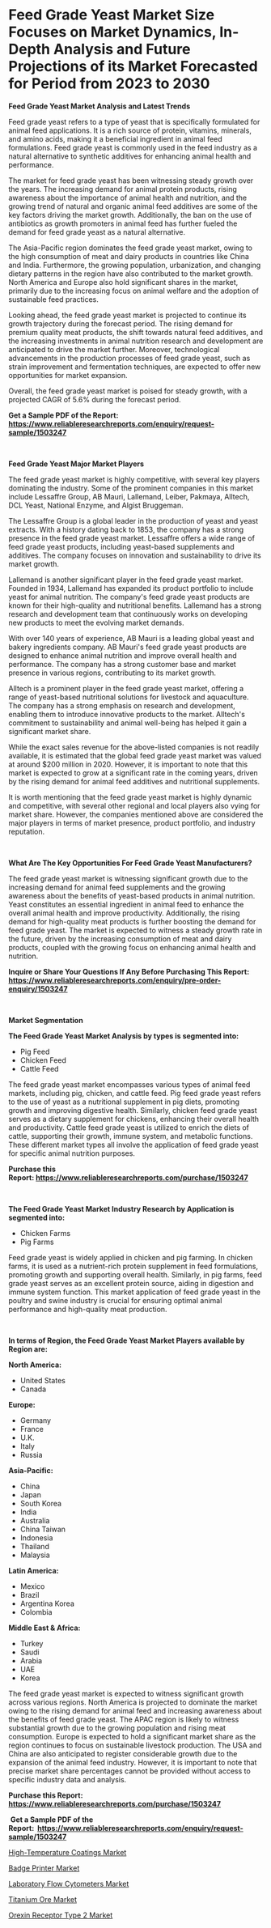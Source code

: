 <p><h1>Feed Grade Yeast Market Size Focuses on Market Dynamics, In-Depth Analysis and Future Projections of its Market Forecasted for Period from 2023 to 2030</h1></p><p><strong>Feed Grade Yeast Market Analysis and Latest Trends</strong></p>
<p><p>Feed grade yeast refers to a type of yeast that is specifically formulated for animal feed applications. It is a rich source of protein, vitamins, minerals, and amino acids, making it a beneficial ingredient in animal feed formulations. Feed grade yeast is commonly used in the feed industry as a natural alternative to synthetic additives for enhancing animal health and performance.</p><p>The market for feed grade yeast has been witnessing steady growth over the years. The increasing demand for animal protein products, rising awareness about the importance of animal health and nutrition, and the growing trend of natural and organic animal feed additives are some of the key factors driving the market growth. Additionally, the ban on the use of antibiotics as growth promoters in animal feed has further fueled the demand for feed grade yeast as a natural alternative.</p><p>The Asia-Pacific region dominates the feed grade yeast market, owing to the high consumption of meat and dairy products in countries like China and India. Furthermore, the growing population, urbanization, and changing dietary patterns in the region have also contributed to the market growth. North America and Europe also hold significant shares in the market, primarily due to the increasing focus on animal welfare and the adoption of sustainable feed practices.</p><p>Looking ahead, the feed grade yeast market is projected to continue its growth trajectory during the forecast period. The rising demand for premium quality meat products, the shift towards natural feed additives, and the increasing investments in animal nutrition research and development are anticipated to drive the market further. Moreover, technological advancements in the production processes of feed grade yeast, such as strain improvement and fermentation techniques, are expected to offer new opportunities for market expansion.</p><p>Overall, the feed grade yeast market is poised for steady growth, with a projected CAGR of 5.6% during the forecast period.</p></p>
<p><strong>Get a Sample PDF of the Report:&nbsp; <a href="https://www.reliableresearchreports.com/enquiry/request-sample/1503247">https://www.reliableresearchreports.com/enquiry/request-sample/1503247</a></strong></p>
<p>&nbsp;</p>
<p><strong>Feed Grade Yeast Major Market Players</strong></p>
<p><p>The feed grade yeast market is highly competitive, with several key players dominating the industry. Some of the prominent companies in this market include Lessaffre Group, AB Mauri, Lallemand, Leiber, Pakmaya, Alltech, DCL Yeast, National Enzyme, and Algist Bruggeman.</p><p>The Lessaffre Group is a global leader in the production of yeast and yeast extracts. With a history dating back to 1853, the company has a strong presence in the feed grade yeast market. Lessaffre offers a wide range of feed grade yeast products, including yeast-based supplements and additives. The company focuses on innovation and sustainability to drive its market growth.</p><p>Lallemand is another significant player in the feed grade yeast market. Founded in 1934, Lallemand has expanded its product portfolio to include yeast for animal nutrition. The company's feed grade yeast products are known for their high-quality and nutritional benefits. Lallemand has a strong research and development team that continuously works on developing new products to meet the evolving market demands.</p><p>With over 140 years of experience, AB Mauri is a leading global yeast and bakery ingredients company. AB Mauri's feed grade yeast products are designed to enhance animal nutrition and improve overall health and performance. The company has a strong customer base and market presence in various regions, contributing to its market growth.</p><p>Alltech is a prominent player in the feed grade yeast market, offering a range of yeast-based nutritional solutions for livestock and aquaculture. The company has a strong emphasis on research and development, enabling them to introduce innovative products to the market. Alltech's commitment to sustainability and animal well-being has helped it gain a significant market share.</p><p>While the exact sales revenue for the above-listed companies is not readily available, it is estimated that the global feed grade yeast market was valued at around $200 million in 2020. However, it is important to note that this market is expected to grow at a significant rate in the coming years, driven by the rising demand for animal feed additives and nutritional supplements.</p><p>It is worth mentioning that the feed grade yeast market is highly dynamic and competitive, with several other regional and local players also vying for market share. However, the companies mentioned above are considered the major players in terms of market presence, product portfolio, and industry reputation.</p></p>
<p>&nbsp;</p>
<p><strong>What Are The Key Opportunities For Feed Grade Yeast Manufacturers?</strong></p>
<p><p>The feed grade yeast market is witnessing significant growth due to the increasing demand for animal feed supplements and the growing awareness about the benefits of yeast-based products in animal nutrition. Yeast constitutes an essential ingredient in animal feed to enhance the overall animal health and improve productivity. Additionally, the rising demand for high-quality meat products is further boosting the demand for feed grade yeast. The market is expected to witness a steady growth rate in the future, driven by the increasing consumption of meat and dairy products, coupled with the growing focus on enhancing animal health and nutrition.</p></p>
<p><strong>Inquire or Share Your Questions If Any Before Purchasing This Report: <a href="https://www.reliableresearchreports.com/enquiry/pre-order-enquiry/1503247">https://www.reliableresearchreports.com/enquiry/pre-order-enquiry/1503247</a></strong></p>
<p>&nbsp;</p>
<p><strong>Market Segmentation</strong></p>
<p><strong>The Feed Grade Yeast Market Analysis by types is segmented into:</strong></p>
<p><ul><li>Pig Feed</li><li>Chicken Feed</li><li>Cattle Feed</li></ul></p>
<p><p>The feed grade yeast market encompasses various types of animal feed markets, including pig, chicken, and cattle feed. Pig feed grade yeast refers to the use of yeast as a nutritional supplement in pig diets, promoting growth and improving digestive health. Similarly, chicken feed grade yeast serves as a dietary supplement for chickens, enhancing their overall health and productivity. Cattle feed grade yeast is utilized to enrich the diets of cattle, supporting their growth, immune system, and metabolic functions. These different market types all involve the application of feed grade yeast for specific animal nutrition purposes.</p></p>
<p><strong>Purchase this Report:&nbsp;<a href="https://www.reliableresearchreports.com/purchase/1503247">https://www.reliableresearchreports.com/purchase/1503247</a></strong></p>
<p>&nbsp;</p>
<p><strong>The Feed Grade Yeast Market Industry Research by Application is segmented into:</strong></p>
<p><ul><li>Chicken Farms</li><li>Pig Farms</li></ul></p>
<p><p>Feed grade yeast is widely applied in chicken and pig farming. In chicken farms, it is used as a nutrient-rich protein supplement in feed formulations, promoting growth and supporting overall health. Similarly, in pig farms, feed grade yeast serves as an excellent protein source, aiding in digestion and immune system function. This market application of feed grade yeast in the poultry and swine industry is crucial for ensuring optimal animal performance and high-quality meat production.</p></p>
<p>&nbsp;</p>
<p><strong>In terms of Region, the Feed Grade Yeast Market Players available by Region are:</strong></p>
<p>
    <p> <strong> North America: </strong>
        <ul>
            <li>United States</li>
            <li>Canada</li>
        </ul>
        </p> 
    <p> <strong> Europe: </strong>
        <ul>
            <li>Germany</li>
            <li>France</li>
            <li>U.K.</li>
            <li>Italy</li>
            <li>Russia</li>
        </ul>
        </p> 
    <p> <strong> Asia-Pacific: </strong>
        <ul>
            <li>China</li>
            <li>Japan</li>
            <li>South Korea</li>
            <li>India</li>
            <li>Australia</li>
            <li>China Taiwan</li>
            <li>Indonesia</li>
            <li>Thailand</li>
            <li>Malaysia</li>
        </ul>
        </p> 
    <p> <strong> Latin America: </strong>
        <ul>
            <li>Mexico</li>
            <li>Brazil</li>
            <li>Argentina Korea</li>
            <li>Colombia</li>
        </ul>
        </p> 
    <p> <strong> Middle East & Africa: </strong>
        <ul>
            <li>Turkey</li>
            <li>Saudi</li>
            <li>Arabia</li>
            <li>UAE</li>
            <li>Korea</li>
        </ul>
    </p>
    </p>
<p><p>The feed grade yeast market is expected to witness significant growth across various regions. North America is projected to dominate the market owing to the rising demand for animal feed and increasing awareness about the benefits of feed grade yeast. The APAC region is likely to witness substantial growth due to the growing population and rising meat consumption. Europe is expected to hold a significant market share as the region continues to focus on sustainable livestock production. The USA and China are also anticipated to register considerable growth due to the expansion of the animal feed industry. However, it is important to note that precise market share percentages cannot be provided without access to specific industry data and analysis.</p></p>
<p><strong>Purchase this Report: <a href="https://www.reliableresearchreports.com/purchase/1503247">https://www.reliableresearchreports.com/purchase/1503247</a></strong></p>
<p>&nbsp;<strong>Get a Sample PDF of the Report:&nbsp;&nbsp;<a href="https://www.reliableresearchreports.com/enquiry/request-sample/1503247">https://www.reliableresearchreports.com/enquiry/request-sample/1503247</a></strong></p>
<p><strong></strong></p>
<p><p><a href="https://www.linkedin.com/pulse/decoding-high-temperature-coatings-market-deep-dive-latest/">High-Temperature Coatings Market</a></p><p><a href="https://medium.com/@queenlittle95/badge-printer-market-size-growth-forecast-2023-2030-9899661f7f89">Badge Printer Market</a></p><p><a href="https://github.com/gulaimolin/Market-Research-Report-List-1/blob/main/laboratory-flow-cytometers-market.md">Laboratory Flow Cytometers Market</a></p><p><a href="https://medium.com/@ssantosh15121999/titanium-ore-market-size-growth-forecast-2023-2030-0d6a8e3134d6">Titanium Ore Market</a></p><p><a href="https://github.com/gdfhhhj/Market-Research-Report-List-1/blob/main/orexin-receptor-type-2-market.md">Orexin Receptor Type 2 Market</a></p></p>